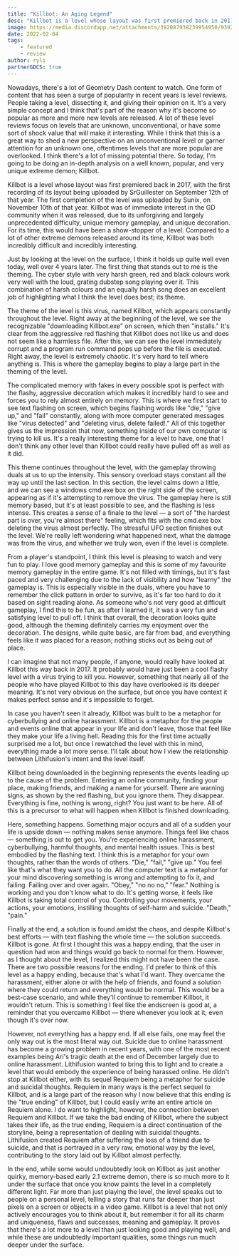 ```yaml
---
title: "Killbot: An Aging Legend"
desc: "Killbot is a level whose layout was first premiered back in 2017, with the first recording of its layout being uploaded by SrGuillester on September 12th of that year."
image: https://media.discordapp.net/attachments/392087938239954950/939290428912599070/killbot_red_png.png?width=1202&height=676
date: 2022-02-04
tags:
    - featured
    - review
author: ryli
partnerGDCS: true
---
```


Nowadays, there's a lot of Geometry Dash content to watch. One form of content that has seen a surge of popularity in recent years is level reviews. People taking a level, dissecting it, and giving their opinion on it. It's a very simple concept and I think that's part of the reason why it's become so popular as more and more new levels are released. A lot of these level reviews focus on levels that are unknown, unconventional, or have some sort of shock value that will make it interesting. While I think that this is a great way to shed a new perspective on an unconventional level or garner attention for an unknown one, oftentimes levels that are more popular are overlooked. I think there's a lot of missing potential there. So today, I'm going to be doing an in-depth analysis on a well known, popular, and very unique extreme demon; Killbot.

Killbot is a level whose layout was first premiered back in 2017, with the first recording of its layout being uploaded by SrGuillester on September 12th of that year. The first completion of the level was uploaded by Sunix, on November 10th of that year. Killbot was of immediate interest in the GD community when it was released, due to its unforgiving and largely unprecedented difficulty, unique memory gameplay, and unique decoration. For its time, this would have been a show-stopper of a level. Compared to a lot of other extreme demons released around its time, Killbot was both incredibly difficult and incredibly interesting.

Just by looking at the level on the surface, I think it holds up quite well even today, well over 4 years later. The first thing that stands out to me is the theming. The cyber style with very harsh green, red and black colours work very well with the loud, grating dubstep song playing over it. This combination of harsh colours and an equally harsh song does an excellent job of highlighting what I think the level does best; its theme.

The theme of the level is this virus, named Killbot, which appears constantly throughout the level. Right away at the beginning of the level, we see the recognizable "downloading Killbot.exe" on screen, which then "installs." It's clear from the aggressive red flashing that Killbot does not like us and does not seem like a harmless file. After this, we can see the level immediately corrupt and a program run command pops up before the file is executed. Right away, the level is extremely chaotic. It's very hard to tell where anything is. This is where the gameplay begins to play a large part in the theming of the level.

The complicated memory with fakes in every possible spot is perfect with the flashy, aggressive decoration which makes it incredibly hard to see and forces you to rely almost entirely on memory. This is where we first start to see text flashing on screen, which begins flashing words like "die," "give up," and "fail" constantly, along with more computer generated messages like "virus detected" and "deleting virus, delete failed!." All of this together gives us the impression that now, something inside of our own computer is trying to kill us. It's a really interesting theme for a level to have, one that I don't think any other level than Killbot could really have pulled off as well as it did.

This theme continues throughout the level, with the gameplay throwing duals at us to up the intensity. This sensory overload stays constant all the way up until the last section. In this section, the level calms down a little, and we can see a windows cmd.exe box on the right side of the screen, appearing as if it's attempting to remove the virus. The gameplay here is still memory based, but it's at least possible to see, and the flashing is less intense. This creates a sense of a finale to the level — a sort of "the hardest part is over, you're almost there" feeling, which fits with the cmd.exe box deleting the virus almost perfectly. The stressful UFO section finishes out the level. We're really left wondering what happened next, what the damage was from the virus, and whether we truly won, even if the level is complete.

From a player's standpoint, I think this level is pleasing to watch and very fun to play. I love good memory gameplay and this is some of my favourite memory gameplay in the entire game. It's not filled with timings, but it's fast paced and very challenging due to the lack of visibility and how "learny" the gameplay is. This is especially visible in the duals, where you have to remember the click pattern in order to survive, as it's far too hard to do it based on sight reading alone. As someone who's not very good at difficult gameplay, I find this to be fun, as after I learned it, it was a very fun and satisfying level to pull off. I think that overall, the decoration looks quite good, although the theming definitely carries my enjoyment over the decoration. The designs, while quite basic, are far from bad, and everything feels like it was placed for a reason; nothing sticks out as being out of place.

I can imagine that not many people, if anyone, would really have looked at Killbot this way back in 2017. It probably would have just been a cool flashy level with a virus trying to kill you. However, something that nearly all of the people who have played Killbot to this day have overlooked is its deeper meaning. It's not very obvious on the surface, but once you have context it makes perfect sense and it's impossible to forget.

In case you haven't seen it already, Killbot was built to be a metaphor for cyberbullying and online harassment. Killbot is a metaphor for the people and events online that appear in your life and don't leave, those that feel like they make your life a living hell. Reading this for the first time actually surprised me a lot, but once I rewatched the level with this in mind, everything made a lot more sense. I'll talk about how I view the relationship between Lithifusion's intent and the level itself.

Killbot being downloaded in the beginning represents the events leading up to the cause of the problem. Entering an online community, finding your place, making friends, and making a name for yourself. There are warning signs, as shown by the red flashing, but you ignore them. They disappear. Everything is fine, nothing is wrong, right? You just want to be here. All of this is a precursor to what will happen when Killbot is finished downloading.

Here, something happens. Something major occurs and all of a sudden your life is upside down — nothing makes sense anymore. Things feel like chaos — something is out to get you. You're experiencing online harassment, cyberbullying, harmful thoughts, and mental health issues. This is best embodied by the flashing text. I think this is a metaphor for your own thoughts, rather than the words of others. "Die," "fail," "give up." You feel like that's what they want you to do. All the computer text is a metaphor for your mind discovering something is wrong and attempting to fix it, and failing. Failing over and over again. "Obey," "no no no," "fear." Nothing is working and you don't know what to do. It's getting worse, it feels like Killbot is taking total control of you. Controlling your movements, your actions, your emotions, instilling thoughts of self-harm and suicide. "Death," "pain."

Finally at the end, a solution is found amidst the chaos, and despite Killbot's best efforts — with text flashing the whole time — the solution succeeds. Killbot is gone. At first I thought this was a happy ending, that the user in question had won and things would go back to normal for them. However, as I thought about the level, I realized this might not have been the case. There are two possible reasons for the ending. I'd prefer to think of this level as a happy ending, because that's what I'd want. They overcame the harassment, either alone or with the help of friends, and found a solution where they could return and everything would be normal. This would be a best-case scenario, and while they'll continue to remember Killbot, it wouldn't return. This is something I feel like the endscreen is good at, a reminder that you overcame Killbot — there whenever you look at it, even though it's over now. 

However, not everything has a happy end. If all else fails, one may feel the only way out is the most literal way out. Suicide due to online harassment has become a growing problem in recent years, with one of the most recent examples being Ari's tragic death at the end of December largely due to online harassment. Lithifusion wanted to bring this to light and to create a level that would embody the experience of being harassed online. He didn't stop at Killbot either, with its sequel Requiem being a metaphor for suicide and suicidal thoughts. Requiem in many ways is the perfect sequel to Killbot, and is a large part of the reason why I now believe that this ending is the "true ending" of Killbot, but I could easily write an entire article on Requiem alone. I do want to highlight, however, the connection between Requiem and Killbot. If we take the bad ending of Killbot, where the subject takes their life, as the true ending, Requiem is a direct continuation of the storyline, being a representation of dealing with suicidal thoughts. Lithifusion created Requiem after suffering the loss of a friend due to suicide, and that is portrayed in a very raw, emotional way by the level, contributing to the story laid out by Killbot almost perfectly. 

In the end, while some would undoubtedly look on Killbot as just another quirky, memory-based early 2.1 extreme demon, there is so much more to it under the surface that once you know paints the level in a completely different light. Far more than just playing the level, the level speaks out to people on a personal level, telling a story that runs far deeper than just pixels on a screen or objects in a video game. Killbot is a level that not only actively encourages you to think about it, but remember it for all its charm and uniqueness, flaws and successes, meaning and gameplay. It proves that there's a lot more to a level than just looking good and playing well, and while these are undoubtedly important qualities, some things run much deeper under the surface.